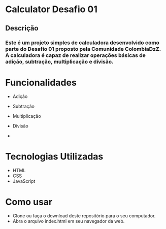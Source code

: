 # Calculator Desafio 01
## Descrição
### Este é um projeto simples de calculadora desenvolvido como parte do Desafio 01 proposto pela Comunidade ColombiaDzZ. A calculadora é capaz de realizar operações básicas de adição, subtração, multiplicação e divisão.

# Funcionalidades
- Adição
- Subtração
- Multiplicação
- Divisão

- 
# Tecnologias Utilizadas
- HTML
- CSS
- JavaScript

 
# Como usar
- Clone ou faça o download deste repositório para o seu computador.
- Abra o arquivo index.html em seu navegador da web.
